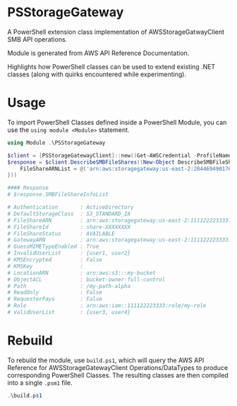 # PSStorageGateway

A PowerShell extension class implementation of AWSStorageGatwayClient SMB API operations.

Module is generated from AWS API Reference Documentation.

Highlights how PowerShell classes can be used to extend existing .NET classes (along with quirks encountered while experimenting).

# Usage
To import PowerShell Classes defined inside a PowerShell Module, you can use the `using module <Module>` statement.

```powershell
using Module .\PSStorageGateway

$client = [PSStorageGatewayClient]::new((Get-AWSCredential -ProfileName 'myawsprofile'), 'us-east-2')
$response = $client.DescribeSMBFileShares((New-Object DescribeSMBFileSharesRequest -Property @{
    FileShareARNList = @('arn:aws:storagegateway:us-east-2:204469490176:share/share-XXXXXX')
}))

#### Response
# $response.SMBFileShareInfoList

# Authentication       : ActiveDirectory
# DefaultStorageClass  : S3_STANDARD_IA
# FileShareARN         : arn:aws:storagegateway:us-east-2:111122223333:share/share-XXXXXXXX
# FileShareId          : share-XXXXXXXX
# FileShareStatus      : AVAILABLE
# GatewayARN           : arn:aws:storagegateway:us-east-2:111122223333:gateway/sgw-YYYYYYYY
# GuessMIMETypeEnabled : True
# InvalidUserList      : {user1, user2}
# KMSEncrypted         : False
# KMSKey               :
# LocationARN          : arn:aws:s3:::my-bucket
# ObjectACL            : bucket-owner-full-control
# Path                 : /my-path-alpha
# ReadOnly             : False
# RequesterPays        : False
# Role                 : arn:aws:iam::111122223333:role/my-role
# ValidUserList        : {user3, user4}

```

# Rebuild
To rebuild the module, use `build.ps1`, which will query the AWS API Reference for AWSStorageGatewayClient Operations/DataTypes to produce corresponding PowerShell Classes. The resulting classes are then compiled into a single `.psm1` file.

```powershell
.\build.ps1
```
